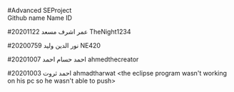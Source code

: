 #Advanced SEProject                             
 Github name         Name              ID

#20201122      عمر اشرف مسعد       TheNight1234
 

#20200759       نور الدين وليد       NE420


#20201007     احمد حسام احمد        ahmedthecreator

#20201003          احمد ثروت              ahmadtharwat 
<the eclipse program wasn't working on his pc so he wasn't able to push>
